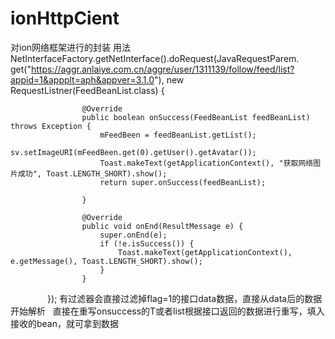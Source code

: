 # ionHttpCient
对ion网络框架进行的封装
用法
  NetInterfaceFactory.getNetInterface().doRequest(JavaRequestParem.
                        get("https://aggr.anlaiye.com.cn/aggre/user/1311139/follow/feed/list?appid=1&appplt=aph&appver=3.1.0"),
                new RequestListner<FeedBeanList>(FeedBeanList.class) {

                    @Override
                    public boolean onSuccess(FeedBeanList feedBeanList) throws Exception {
                        mFeedBeen = feedBeanList.getList();
                        sv.setImageURI(mFeedBeen.get(0).getUser().getAvatar());
                        Toast.makeText(getApplicationContext(), "获取网络图片成功", Toast.LENGTH_SHORT).show();
                        return super.onSuccess(feedBeanList);

                    }

                    @Override
                    public void onEnd(ResultMessage e) {
                        super.onEnd(e);
                        if (!e.isSuccess()) {
                            Toast.makeText(getApplicationContext(), e.getMessage(), Toast.LENGTH_SHORT).show();
                        }
                    }
                });
有过滤器会直接过滤掉flag=1的接口data数据，直接从data后的数据开始解析   
直接在重写onsuccess的T或者list<T>根据接口返回的数据进行重写，填入接收的bean，就可拿到数据
